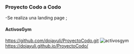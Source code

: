 ### Proyecto Codo a Codo
-Se realiza una landing page ;
#### ActivosGym
https://github.com/dojayuli/ProyectoCodo.git
![activosgym](https://github.com/dojayuli/ProyectoCodo/assets/100611169/36cb3837-e327-4448-bea0-7d9e2dc33f77)
https://dojayuli.github.io/ProyectoCodo/

